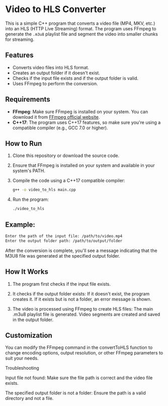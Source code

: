 # Video to HLS Converter

This is a simple C++ program that converts a video file (MP4, MKV, etc.) into an HLS (HTTP Live Streaming) format. The program uses FFmpeg to generate the `.m3u8` playlist file and segment the video into smaller chunks for streaming.

## Features
- Converts video files into HLS format.
- Creates an output folder if it doesn't exist.
- Checks if the input file exists and if the output folder is valid.
- Uses FFmpeg to perform the conversion.

## Requirements
- **FFmpeg**: Make sure FFmpeg is installed on your system. You can download it from [FFmpeg official website](https://ffmpeg.org/download.html).
- **C++17**: The program uses C++17 features, so make sure you're using a compatible compiler (e.g., GCC 7.0 or higher).

## How to Run

1. Clone this repository or download the source code.
2. Ensure that FFmpeg is installed on your system and available in your system's PATH.
3. Compile the code using a C++17 compatible compiler:
   ```bash
   g++ -o video_to_hls main.cpp
   ```

4. Run the program:

   ```bash
   ./video_to_hls
   ```
   
## Example:

   ```bash
   Enter the path of the input file: /path/to/video.mp4
   Enter the output folder path: /path/to/output/folder
   ```
   
After the conversion is complete, you'll see a message indicating that the M3U8 file was generated at the specified output folder.

## How It Works

1. The program first checks if the input file exists.

2. It checks if the output folder exists:
If it doesn't exist, the program creates it.
If it exists but is not a folder, an error message is shown.

3. The video is processed using FFmpeg to create HLS files:
The main .m3u8 playlist file is generated.
Video segments are created and saved in the output folder.

## Customization

You can modify the FFmpeg command in the convertToHLS function to change encoding options, output resolution, or other FFmpeg parameters to suit your needs.

Troubleshooting

Input file not found: Make sure the file path is correct and the video file exists.

The specified output folder is not a folder: Ensure the path is a valid directory and not a file.
